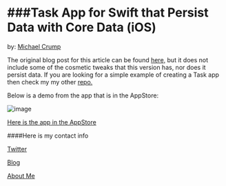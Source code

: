###Task App for Swift that Persist Data with Core Data (iOS)
================

by: [Michael Crump](http://twitter.com/mbcrump)

The original blog post for this article can be found [here,](http://developer.telerik.com/featured/creating-task-application-ios-using-swift/) but it does not include some of the cosmetic tweaks that this version has, nor does it persist data. If you are looking for a simple example of creating a Task app then check my my other [repo.](https://github.com/mbcrump/TasksForSwift)

Below is a demo from the app that is in the AppStore: 

![image](https://github.com/mbcrump/TasksForSwiftWithPersistingData/blob/master/demo.gif)

[Here is the app in the AppStore](https://itunes.apple.com/us/app/task-application/id960435759?ls=1&mt=8)


####Here is my contact info

[Twitter](http://twitter.com/mbcrump)

[Blog](http://michaelcrump.net)

[About Me](http://about.me/mbcrump)